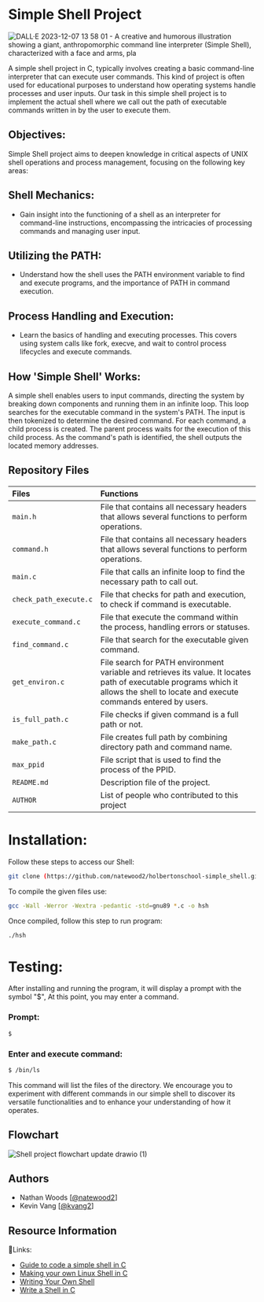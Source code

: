 # Simple Shell Project
![DALL·E 2023-12-07 13 58 01 - A creative and humorous illustration showing a giant, anthropomorphic command line interpreter (Simple Shell), characterized with a face and arms, pla](https://github.com/natewood2/holbertonschool-simple_shell/assets/143881431/6e9654a0-cfc2-4aaa-ad31-475d1b2efc8b)

A simple shell project in C, typically involves creating a basic command-line interpreter that can execute user commands. This kind of project is often used for educational purposes to understand how operating systems handle processes and user inputs. Our task in this simple shell project is to implement the actual shell where we call out the path of executable commands written in by the user to execute them.

## Objectives:
Simple Shell project aims to deepen knowledge in critical aspects of UNIX shell operations and process management, focusing on the following key areas:

## Shell Mechanics:
- Gain insight into the functioning of a shell as an interpreter for command-line instructions, encompassing the intricacies of processing commands and managing user input.

## Utilizing the PATH:
- Understand how the shell uses the PATH environment variable to find and execute programs, and the importance of PATH in command execution.

## Process Handling and Execution:
- Learn the basics of handling and executing processes. This covers using system calls like fork, execve, and wait to control process lifecycles and execute commands.


## How 'Simple Shell' Works:

A simple shell enables users to input commands, directing the system by breaking down components and running them in an infinite loop. This loop searches for the executable command in the system's PATH. The input is then tokenized to determine the desired command. For each command, a child process is created. The parent process waits for the execution of this child process. As the command's path is identified, the shell outputs the located memory addresses.

## Repository Files

####
| Files  | Functions |
| :-----   | :--------- |
| `main.h` | File that contains all necessary headers that allows several functions to perform operations.
| `command.h` | File that contains all necessary headers that allows several functions to perform operations. |
| `main.c` |  File that calls an infinite loop to find the necessary path to call out.   |
| `check_path_execute.c` | File that checks for path and execution, to check if command is executable.  |
| `execute_command.c` | File that execute the command within the process, handling errors or statuses. |
| `find_command.c` |  File that search for the executable given command. |
| `get_environ.c` | File search for PATH environment variable and retrieves its value. It locates path of executable programs which it allows the shell to locate and execute commands entered by users. |
| `is_full_path.c` | File checks if given command is a full path or not. |
| `make_path.c` | File creates full path by combining directory path and command name. |
| `max_ppid`   |   File script that is used to find the process of the PPID.      |
| `README.md`  |   Description file of the project.       |
| `AUTHOR` | List of people who contributed to this project |


# Installation:
Follow these steps to access our Shell:
```bash
git clone (https://github.com/natewood2/holbertonschool-simple_shell.git)
```
To compile the given files use:
```bash
gcc -Wall -Werror -Wextra -pedantic -std=gnu89 *.c -o hsh
```
Once compiled, follow this step to run program:
```bash
./hsh
```
# Testing:
After installing and running the program, it will display a prompt with the symbol "$", At this point, you may enter a command.

### Prompt:
```bash
$
```

### Enter and execute command:
```bash
$ /bin/ls
```

This command will list the files of the directory. We encourage you to experiment with different commands in our simple shell to discover its versatile functionalities and to enhance your understanding of how it operates.

## Flowchart

![Shell project flowchart update drawio (1)](https://github.com/natewood2/holbertonschool-simple_shell/assets/144153433/64195d7a-423d-4a84-9be3-a2ffced11e4a)


## Authors

- Nathan Woods [[@natewood2](https://www.github.com/natewood2)]
- Kevin Vang [[@kvang2](https://www.github.com/kvang2)]


## Resource Information

🔗Links:
 - [Guide to code a simple shell in C](https://medium.com/@winfrednginakilonzo/guide-to-code-a-simple-shell-in-c-bd4a3a4c41cd)
 - [Making your own Linux Shell in C](https://www.geeksforgeeks.org/making-linux-shell-c/)
  - [Writing Your Own Shell](https://www.cs.purdue.edu/homes/grr/SystemsProgrammingBook/Book/Chapter5-WritingYourOwnShell.pdf)
- [Write a Shell in C](https://brennan.io/2015/01/16/write-a-shell-in-c/)

